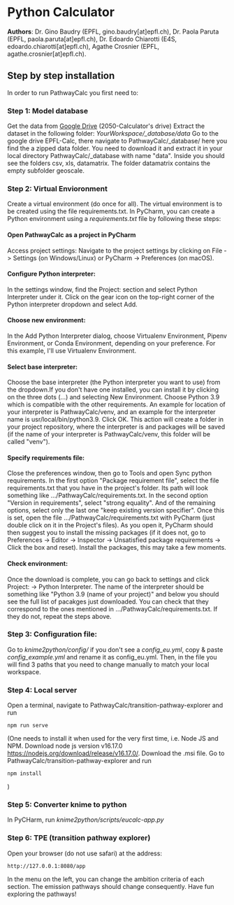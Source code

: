 # Python Calculator 
**Authors**: Dr. Gino Baudry (EPFL, gino.baudry[at]epfl.ch), Dr. Paola Paruta (EPFL, paola.paruta[at]epfl.ch), Dr. Edoardo Chiarotti (E4S, edoardo.chiarotti[at]epfl.ch), Agathe Crosnier (EPFL, agathe.crosnier[at]epfl.ch).

## Step by step installation
In order to run PathwayCalc you first need to:

### Step 1: Model database

Get the data from
<a href="https://drive.google.com/drive/u/1/folders/1UrYny7mcWQuBrL6KdOKrfEQEkwU0vV8E" target="_blank"> Google Drive</a> (2050-Calculator's drive)
Extract the dataset in the following folder: *YourWorkspace/_database/data*
Go to the google drive EPFL-Calc, there navigate to PathwayCalc/_database/ here you find the a zipped data folder.
You need to download it and extract it in your local directory PathwayCalc/_database with name "data".
Inside you should see the folders csv, xls, datamatrix. The folder datamatrix contains the empty subfolder geoscale.

### Step 2: Virtual Envioronment
Create a virtual environment (do once for all). The virtual environment is to be created using the file requirements.txt. In PyCharm, you can create a Python environment using a *requirements.txt* file by following these steps:

#### Open PathwayCalc as a project in PyCharm
Access project settings: Navigate to the project settings by clicking on File -> Settings (on Windows/Linux) or PyCharm -> Preferences (on macOS).

#### Configure Python interpreter: 
In the settings window, find the Project: <Your Project Name> section and select Python Interpreter under it. Click on the gear icon on the top-right corner of the Python interpreter dropdown and select Add.

#### Choose new environment: 
In the Add Python Interpreter dialog, choose Virtualenv Environment, Pipenv Environment, or Conda Environment, depending on your preference. For this example, I'll use Virtualenv Environment.

#### Select base interpreter: 
Choose the base interpreter (the Python interpreter you want to use) from the dropdown.If you don't have one installed, you can install it by clicking on the three dots (...) and selecting New Environment. Choose Python 3.9 which is compatible with the other requirements. An example for location of your interpreter is PathwayCalc/venv, and an example for the interpreter name is usr/local/bin/python3.9. Click OK. This action will create a folder in your project repository, where the interpreter is and packages will be saved (if the name of your interpreter is PathwayCalc/venv, this folder will be called "venv").

#### Specify requirements file: 
Close the preferences window, then go to Tools and open Sync python requirements. In the first option "Package requirement file", select the file requirements.txt that you have in the project's folder. Its path will look something like .../PathwayCalc/requirements.txt. In the second option "Version in requirements", select "strong equality". And of the remaining options, select only the last one "keep existing version specifier". Once this is set, open the file .../PathwayCalc/requirements.txt with PyCharm (just double click on it in the Project's files). As you open it, PyCharm should then suggest you to install the missing packages (if it does not, go to Preferences -> Editor -> Inspector -> Unsatisfied package requirements -> Click the box and reset). Install the packages, this may take a few moments.

#### Check environment:
Once the download is complete, you can go back to settings and click Project: <Your Project Name> -> Python Interpreter. The name of the interpreter should be something like "Python 3.9 (name of your project)" and below you should see the full list of pacakges just downloaded. You can check that they correspond to the ones mentioned in .../PathwayCalc/requirements.txt. If they do not, repeat the steps above. 

### Step 3: Configuration file:

Go to *knime2python/config/* if you don't see a *config_eu.yml*, copy & paste *config_example.yml*
and rename it as config_eu.yml. Then, in the file you will find 3 paths that you need to change manually to match your local workspace.

### Step 4: Local server
Open a terminal, navigate to PathwayCalc/transition-pathway-explorer and run 

```
npm run serve
```
(One needs to install it when used for the very first time, i.e. Node JS and NPM.
Download node js version v16.17.0 https://nodejs.org/download/release/v16.17.0/. Download the .msi file.
Go to PathwayCalc/transition-pathway-explorer and run

```
npm install
```

)

### Step 5: Converter knime to python 
In PyCHarm, run *knime2python/scripts/eucalc-app.py*

### Step 6: TPE (transition pathway explorer)
Open your browser (do not use safari) at the address: 

```
http://127.0.0.1:8080/app
```

In the menu on the left, you can change the ambition criteria of each section. The emission pathways should change consequently. Have fun exploring the pathways!
